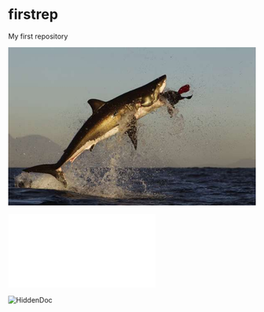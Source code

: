 ﻿# firstrep
My first repository

![picture](Pic.jpg)

![Document](Sharks.pdf)

![HiddenDoc](.travis.yml)
